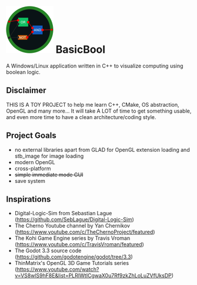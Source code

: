 # ![Alt text](Logo128.png?raw=true "Title") BasicBool

A Windows/Linux application written in C++ to visualize computing using boolean logic.

## Disclaimer

THIS IS A TOY PROJECT to help me learn C++, CMake, OS abstraction, OpenGL and many more...
It will take A LOT of time to get something usable, and even more time to have a clean architecture/coding style.

## Project Goals

- no external libraries apart from GLAD for OpenGL extension loading and stb_image for image loading
- modern OpenGL
- cross-platform
- ~~simple immediate mode GUI~~
- save system

## Inspirations

- Digital-Logic-Sim from Sebastian Lague (<https://github.com/SebLague/Digital-Logic-Sim>)
- The Cherno Youtube channel by Yan Chernikov (<https://www.youtube.com/c/TheChernoProject/featured>)
- The Kohi Game Engine series by Travis Vroman (<https://www.youtube.com/c/TravisVroman/featured>)
- The Godot 3.3 source code (<https://github.com/godotengine/godot/tree/3.3>)
- ThinMatrix's OpenGL 3D Game Tutorials series (<https://www.youtube.com/watch?v=VS8wlS9hF8E&list=PLRIWtICgwaX0u7Rf9zkZhLoLuZVfUksDP>)